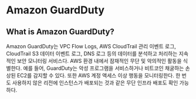 # Amazon GuardDuty

## What is Amazon GuardDuty?

Amazon GuardDuty는 VPC Flow Logs, AWS CloudTrail 관리 이벤트 로그, CloudTrail S3 데이터 이벤트 로그, DNS 로그 등의 데이터를 분석하고 처리하는 지속적인 보안 모니터링 서비스다. AWS 환경 내에서 잠재적인 무단 및 악의적인 활동을 식별한다. 예를 들어, GuardDuty는 악성 프로그램을 서비스하거나 비트코인 채굴하는 손상된 EC2를 감지할 수 있다. 또한 AWS 계정 액세스 이상 행동을 모니터링한다. 한 번도 사용하지 않은 리전에 인스턴스가 배포되는 것과 같은 무단 인프라 배포도 확인 가능하다.

